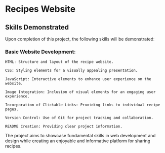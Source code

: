 # Recipes Website 

## Skills Demonstrated

Upon completion of this project, the following skills will be demonstrated:

### Basic Website Development:

    HTML: Structure and layout of the recipe website.

    CSS: Styling elements for a visually appealing presentation.

    JavaScript: Interactive elements to enhance user experience on the website.

    Image Integration: Inclusion of visual elements for an engaging user experience.

    Incorporation of Clickable Links: Providing links to individual recipe pages.

    Version Control: Use of Git for project tracking and collaboration.

    README Creation: Providing clear project information.

The project aims to showcase fundamental skills in web development and design while creating an enjoyable and informative platform for sharing recipes.


 


